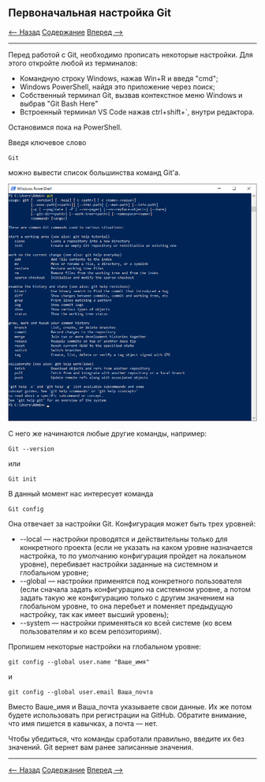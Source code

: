 ## Первоначальная настройка Git

[<-- Назад](./2_Install_Git.md)
[Содержание](./readme.md)
[Вперед -->](./4_GitRepository.md)

---

Перед работой с Git, необходимо прописать некоторые настройки.
Для этого откройте любой из терминалов:
* Командную строку Windows, нажав Win+R и введя "cmd";
* Windows PowerShell, найдя это приложение через поиск;
* Собственный терминал Git, вызвав контекстное меню Windows и выбрав "Git Bash Here"
* Встроенный терминал VS Code нажав ctrl+shift+`, внутри редактора.

Остановимся пока на PowerShell. 

Введя ключевое слово
```
Git
```
можно вывести список большинства команд Git'a. 

![GitAllComands](./assets/GitSettings/GitAllComands.png)

С него же начинаются любые другие команды, например:
```
Git --version
```
или
```
Git init
```

В данный момент нас интересует команда
```
Git сonfig
```
Она отвечает за настройки Git. Конфигурация может быть трех уровней:
* --local — настройки проводятся и действительны только для конкретного проекта (если не указать на каком уровне назначается настройка, то по умолчанию конфигурация пройдет на локальном уровне), перебивает настройки заданные на системном и глобальном уровне;
* --global — настройки применятся под конкретного пользователя (если сначала задать конфигурацию на системном уровне, а потом задать такую же конфигурацию только с другим значением на глобальном уровне, то она перебьет и поменяет предыдущую  настройку, так как имеет высший уровень);
* --system — настройки применяться ко всей системе (ко всем пользователям и ко всем репозиториям).

Пропишем некоторые настройки на глобальном уровне:
```
git config --global user.name "Ваше_имя"
```
и
```
git config --global user.email Ваша_почта
```
Вместо Ваше_имя и Ваша_почта указываете свои данные. Их же потом будете использовать при регистрации на GitHub. Обратите внимание, что имя пишется в кавычках, а почта — нет. 

Чтобы убедиться, что команды сработали правильно, введите их без значений. Git вернет вам ранее записанные значения. 

---
[<-- Назад](./2_Install_Git.md)
[Содержание](./readme.md)
[Вперед -->](./4_GitRepository.md)
